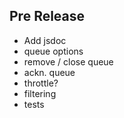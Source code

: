 ## Pre Release

* Add jsdoc
* queue options
* remove / close queue
* ackn. queue
* throttle?
* filtering
* tests
